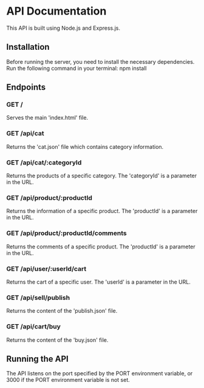 # API Documentation

This API is built using Node.js and Express.js.

## Installation

Before running the server, you need to install the necessary dependencies. Run the following command in your terminal:
npm install

## Endpoints

### GET /

Serves the main 'index.html' file.

### GET /api/cat

Returns the 'cat.json' file which contains category information.

### GET /api/cat/:categoryId

Returns the products of a specific category. The 'categoryId' is a parameter in the URL.

### GET /api/product/:productId

Returns the information of a specific product. The 'productId' is a parameter in the URL.

### GET /api/product/:productId/comments

Returns the comments of a specific product. The 'productId' is a parameter in the URL.

### GET /api/user/:userId/cart

Returns the cart of a specific user. The 'userId' is a parameter in the URL.

### GET /api/sell/publish

Returns the content of the 'publish.json' file.

### GET /api/cart/buy

Returns the content of the 'buy.json' file.

## Running the API

The API listens on the port specified by the PORT environment variable, or 3000 if the PORT environment variable is not set.
